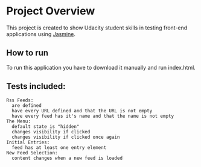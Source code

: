 # Project Overview

This project is created to show Udacity student skills in testing front-end applications using [Jasmine](http://jasmine.github.io/).

## How to run
To run this application you have to download it manually and run index.html.

## Tests included:
```
Rss Feeds:
  are defined
  have every URL defined and that the URL is not empty
  have every feed has it's name and that the name is not empty
The Menu:
  default state is "hidden"
  changes visibility if clicked
  changes visibility if clicked once again
Initial Entries:
  feed has at least one entry element
New Feed Selection:
  content changes when a new feed is loaded
```
